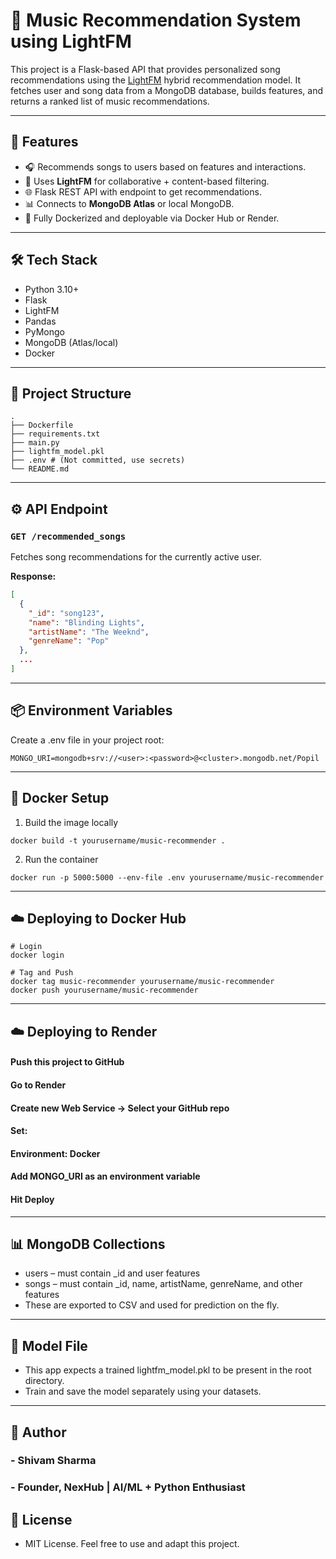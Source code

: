 # 🎵 Music Recommendation System using LightFM

This project is a Flask-based API that provides personalized song recommendations using the [LightFM](https://github.com/lyst/lightfm) hybrid recommendation model. It fetches user and song data from a MongoDB database, builds features, and returns a ranked list of music recommendations.

---

## 🚀 Features

- 🎧 Recommends songs to users based on features and interactions.
- 🧠 Uses **LightFM** for collaborative + content-based filtering.
- 🌐 Flask REST API with endpoint to get recommendations.
- 📊 Connects to **MongoDB Atlas** or local MongoDB.
- 🐳 Fully Dockerized and deployable via Docker Hub or Render.

---
 
## 🛠️ Tech Stack

- Python 3.10+
- Flask
- LightFM
- Pandas
- PyMongo
- MongoDB (Atlas/local)
- Docker

---

## 📂 Project Structure
```
.
├── Dockerfile
├── requirements.txt
├── main.py
├── lightfm_model.pkl
├── .env # (Not committed, use secrets)
└── README.md

```

---
 
## ⚙️ API Endpoint

### `GET /recommended_songs`

Fetches song recommendations for the currently active user.

**Response:**
```json
[
  {
    "_id": "song123",
    "name": "Blinding Lights",
    "artistName": "The Weeknd",
    "genreName": "Pop"
  },
  ...
]
```

---
 
## 📦 Environment Variables
Create a .env file in your project root:

```
MONGO_URI=mongodb+srv://<user>:<password>@<cluster>.mongodb.net/Popil
```

---
 
## 🐳 Docker Setup
1. Build the image locally
```
docker build -t yourusername/music-recommender .
```
2. Run the container
```
docker run -p 5000:5000 --env-file .env yourusername/music-recommender
```

---
 
## ☁️ Deploying to Docker Hub
```
# Login
docker login

# Tag and Push
docker tag music-recommender yourusername/music-recommender
docker push yourusername/music-recommender
```

---
 
## ☁️ Deploying to Render
#### Push this project to GitHub
#### Go to Render
#### Create new Web Service → Select your GitHub repo
#### Set:
#### Environment: Docker
#### Add MONGO_URI as an environment variable
#### Hit Deploy

---
 
## 📊 MongoDB Collections
- users – must contain _id and user features
- songs – must contain _id, name, artistName, genreName, and other features
- These are exported to CSV and used for prediction on the fly.

---
 
## 🧠 Model File
- This app expects a trained lightfm_model.pkl to be present in the root directory.
- Train and save the model separately using your datasets.

---
 
## 👤 Author
### - Shivam Sharma
### - Founder, NexHub | AI/ML + Python Enthusiast

## 📄 License
- MIT License. Feel free to use and adapt this project.
